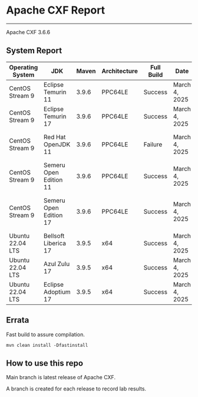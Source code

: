 # Apache CXF Report
--- 

Apache CXF 3.6.6

## System Report

| Operating System    | JDK       | Maven | Architecture | Full Build | Date  | Notes |
|---------------------|-----------|-------|--------------|------------|-------|-------|
| CentOS Stream 9         | Eclipse Temurin 11  | 3.9.6 | PPC64LE      |Success | March 4, 2025| |
| CentOS Stream 9         | Eclipse Temurin 17  | 3.9.6 | PPC64LE      |Success | March 4, 2025| |
| CentOS Stream 9         | Red Hat OpenJDK 11  | 3.9.6 | PPC64LE      | Failure | March 4, 2025 | Apache CXF XKMS X509 Handlers |
| CentOS Stream 9         | Semeru Open Edition 11  | 3.9.6 | PPC64LE  | Success | March 4, 2025| |
| CentOS Stream 9         | Semeru Open Edition 17  | 3.9.6 | PPC64LE  | Success | March 4, 2025 | Apache CXF Code Generation Maven2 Plugins |
| Ubuntu 22.04 LTS         | Bellsoft Liberica 17  | 3.9.5 | x64      | Success | March 4, 2025 | |
| Ubuntu 22.04 LTS         | Azul Zulu 17  | 3.9.5 | x64      | Success | March 4, 2025 | |
| Ubuntu 22.04 LTS         | Eclipse Adoptium 17  | 3.9.5 | x64      | Success | March 4, 2025| |


## Errata


Fast build to assure compilation. 
```
mvn clean install -Dfastinstall
```

## How to use this repo

Main branch is latest release of Apache CXF.

A branch is created for each release to record lab results.
